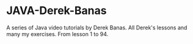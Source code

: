 # JAVA-Derek-Banas
A series of Java video tutorials by Derek Banas.
All Derek's lessons and many my exercises.
From lesson 1 to 94.
